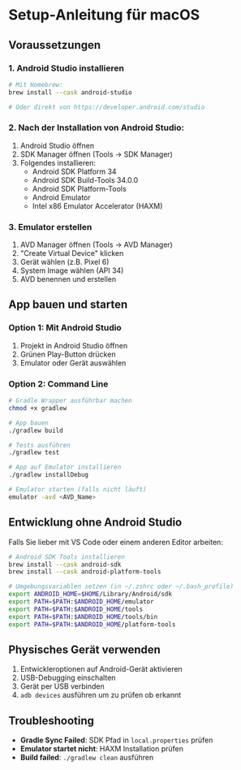 # Setup-Anleitung für macOS

## Voraussetzungen

### 1. Android Studio installieren
```bash
# Mit Homebrew:
brew install --cask android-studio

# Oder direkt von https://developer.android.com/studio
```

### 2. Nach der Installation von Android Studio:
1. Android Studio öffnen
2. SDK Manager öffnen (Tools → SDK Manager)
3. Folgendes installieren:
   - Android SDK Platform 34
   - Android SDK Build-Tools 34.0.0
   - Android SDK Platform-Tools
   - Android Emulator
   - Intel x86 Emulator Accelerator (HAXM)

### 3. Emulator erstellen
1. AVD Manager öffnen (Tools → AVD Manager)
2. "Create Virtual Device" klicken
3. Gerät wählen (z.B. Pixel 6)
4. System Image wählen (API 34)
5. AVD benennen und erstellen

## App bauen und starten

### Option 1: Mit Android Studio
1. Projekt in Android Studio öffnen
2. Grünen Play-Button drücken
3. Emulator oder Gerät auswählen

### Option 2: Command Line
```bash
# Gradle Wrapper ausführbar machen
chmod +x gradlew

# App bauen
./gradlew build

# Tests ausführen
./gradlew test

# App auf Emulator installieren
./gradlew installDebug

# Emulator starten (falls nicht läuft)
emulator -avd <AVD_Name>
```

## Entwicklung ohne Android Studio

Falls Sie lieber mit VS Code oder einem anderen Editor arbeiten:

```bash
# Android SDK Tools installieren
brew install --cask android-sdk
brew install --cask android-platform-tools

# Umgebungsvariablen setzen (in ~/.zshrc oder ~/.bash_profile)
export ANDROID_HOME=$HOME/Library/Android/sdk
export PATH=$PATH:$ANDROID_HOME/emulator
export PATH=$PATH:$ANDROID_HOME/tools
export PATH=$PATH:$ANDROID_HOME/tools/bin
export PATH=$PATH:$ANDROID_HOME/platform-tools
```

## Physisches Gerät verwenden

1. Entwickleroptionen auf Android-Gerät aktivieren
2. USB-Debugging einschalten
3. Gerät per USB verbinden
4. `adb devices` ausführen um zu prüfen ob erkannt

## Troubleshooting

- **Gradle Sync Failed**: SDK Pfad in `local.properties` prüfen
- **Emulator startet nicht**: HAXM Installation prüfen
- **Build failed**: `./gradlew clean` ausführen